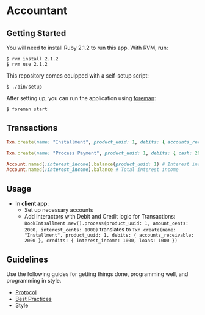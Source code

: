 Accountant
==========

Getting Started
---------------

You will need to install Ruby 2.1.2 to run this app. With RVM, run:

    $ rvm install 2.1.2
    $ rvm use 2.1.2

This repository comes equipped with a self-setup script:

    $ ./bin/setup

After setting up, you can run the application using [foreman]:

    $ foreman start

[foreman]: http://ddollar.github.io/foreman/

Transactions
------------

```ruby
Txn.create(name: "Installment", product_uuid: 1, debits: { accounts_receivable: 2000 }, credits: { interest_income: 1000, loans: 1000 })

Txn.create(name: "Process Payment", product_uuid: 1, debits: { cash: 2000 }, credits: { accounts_receivable: 2000 })

Account.named(:interest_income).balance(product_uuid: 1) # Interest income from Loan 1
Account.named(:interest_income).balance # Total interest income
```

Usage
-----

* In **client app**:
  * Set up necessary accounts
  * Add interactors with Debit and Credit logic for Transactions:
  `BookIntsallment.new().process(product_uuid: 1, amount_cents: 2000, interest_cents: 1000)` translates to `Txn.create(name: "Installment", product_uuid: 1, debits: { accounts_receivable: 2000 }, credits: { interest_income: 1000, loans: 1000 })`

Guidelines
----------

Use the following guides for getting things done, programming well, and
programming in style.

* [Protocol](http://github.com/thoughtbot/guides/blob/master/protocol)
* [Best Practices](http://github.com/thoughtbot/guides/blob/master/best-practices)
* [Style](http://github.com/thoughtbot/guides/blob/master/style)
